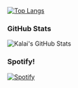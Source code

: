 [![Top Langs](https://github-readme-stats.vercel.app/api/top-langs/?username=Kalai2773)](https://kalai.systems)
### GitHub Stats
<img align="center" alt="Kalai's GitHub Stats" src="https://github-readme-stats.vercel.app/api?username=Kalai2773&show_icons=true&hide_border=false&title_color=ff652f&icon_color=FFE400&bg_color=09131B&text_color=ffffff&border_color=0c1a25" />

### Spotify!
[![Spotify](https://novatorem-g2nj.vercel.app/api/spotify?background_color=0d1117&border_color=ffffff)](https://open.spotify.com/user/31lip4ia7uz2c4oybkaokrvkyipq)
